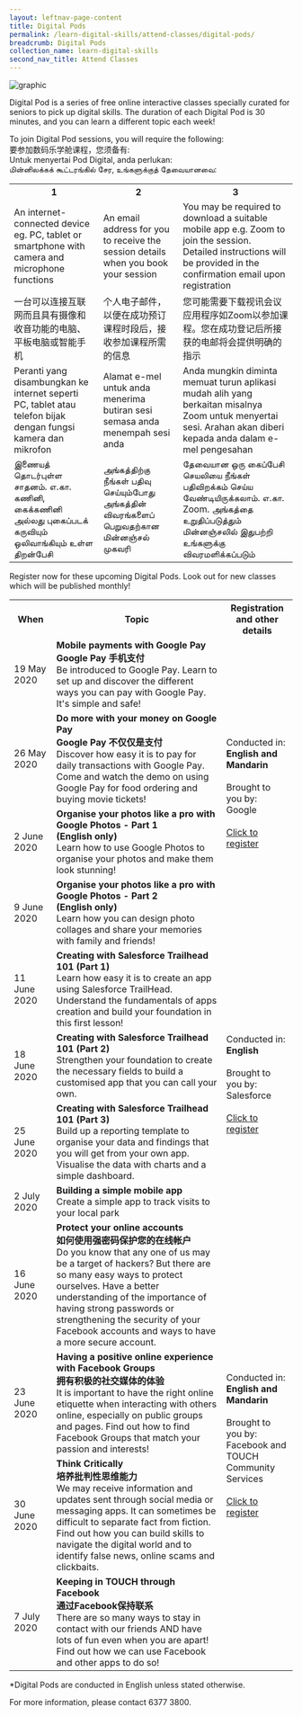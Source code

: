 ```yaml
---
layout: leftnav-page-content
title: Digital Pods
permalink: /learn-digital-skills/attend-classes/digital-pods/
breadcrumb: Digital Pods
collection_name: learn-digital-skills
second_nav_title: Attend Classes
---
```


![graphic](/images/learn-digital-skills/digital-pods.jpg)

Digital Pod is a series of free online interactive classes specially curated for seniors to pick up digital skills. The duration of each Digital Pod is 30 minutes, and you can learn a different topic each week! 

To join Digital Pod sessions, you will require the following: <br>要参加数码乐学舱课程，您须备有: <br>Untuk menyertai Pod Digital, anda perlukan: <br>மின்னிலக்கக் கூட்டரங்கில் சேர, உங்களுக்குத் தேவையானவை:

<table>
  <tr>
    <th>1</th>
    <th>2</th>
    <th>3</th>
  </tr>
  <tr>
    <td>An internet-connected device eg. PC, tablet or smartphone with camera and microphone functions</td>
    <td>An email address for you to receive the session details when you book your session</td>
    <td>You may be required to download a suitable mobile app e.g. Zoom to join the session. Detailed instructions will be provided in the confirmation email upon registration</td>
  </tr>
<tr>
  <td>一台可以连接互联网而且具有摄像和收音功能的电脑、平板电脑或智能手机</td>
  <td>个人电子邮件，以便在成功预订课程时段后，接收参加课程所需的信息</td>
  <td>您可能需要下载视讯会议应用程序如Zoom以参加课程。您在成功登记后所接获的电邮将会提供明确的指示</td>
  </tr>
<tr>
  <td>Peranti yang disambungkan ke internet seperti PC, tablet atau telefon bijak dengan fungsi kamera dan mikrofon</td>
  <td>Alamat e-mel untuk anda menerima butiran sesi semasa anda menempah sesi anda</td>
  <td>Anda mungkin diminta memuat turun aplikasi mudah alih yang berkaitan misalnya Zoom untuk menyertai sesi. Arahan akan diberi kepada anda dalam e-mel pengesahan</td>
</tr>
  <tr>
  <td>இணையத் தொடர்புள்ள சாதனம். எ.கா. கணினி, கைக்கணினி அல்லது புகைப்படக் கருவியும் ஒலிவாங்கியும் உள்ள திறன்பேசி</td>
  <td>அங்கத்திற்கு நீங்கள் பதிவு செய்யும்போது அங்கத்தின் விவரங்களைப் பெறுவதற்கான மின்னஞ்சல் முகவரி </td>
  <td>தேவையான ஒரு கைப்பேசி செயலியை நீங்கள் பதிவிறக்கம் செய்ய வேண்டியிருக்கலாம். எ.கா. Zoom. அங்கத்தை உறுதிப்படுத்தும் மின்னஞ்சலில் இதுபற்றி உங்களுக்கு விவரமளிக்கப்படும் </td>
</tr>
</table>

Register now for these upcoming Digital Pods. Look out for new classes which will be published monthly!

<table>
  <tr>
    <th width="15%">When</th>
    <th width="60%">Topic</th>
    <th width="25%">Registration and other details</th>
  </tr>
<tr>
  <td>19 May 2020</td>
  <td><b>Mobile payments with Google Pay<br>Google Pay 手机支付</b> <br>Be introduced to Google Pay. Learn to set up and discover the different ways you can pay with Google Pay. It's simple and safe!</td>
  <td rowspan="4" valign="middle">Conducted in: <b>English and Mandarin</b><br><br>Brought to you by: Google<br><br><a href="https://form.gov.sg/5eae33e62137fe0011d050f7" target="_blank">Click to register</a></td>
  </tr>
<tr>
  <td>26 May 2020</td>
  <td><b>Do more with your money on Google Pay<br>Google Pay 不仅仅是支付</b><br>Discover how easy it is to pay for daily transactions with Google Pay. Come and watch the demo on using Google Pay for food ordering and buying movie tickets!</td>
</tr>
<tr>
  <td>2 June 2020</td>
  <td><b>Organise your photos like a pro with Google Photos - Part 1 <br>(English only)</b><br>Learn how to use Google Photos to organise your photos and make them look stunning!</td>
</tr>
  <tr>
  <td>9 June 2020</td>
  <td><b>Organise your photos like a pro with Google Photos - Part 2 <br>(English only)</b><br>Learn how you can design photo collages and share your memories with family and friends!</td>
</tr>
<tr>
  <td>11 June 2020</td>
  <td><b>Creating with Salesforce Trailhead 101 (Part 1)</b><br>Learn how easy it is to create an app using Salesforce TrailHead. Understand the fundamentals of apps creation and build your foundation in this first lesson!</td>
  <td rowspan="4" valign="middle">Conducted in: <b>English</b><br><br>Brought to you by: Salesforce<br><br><a href="https://form.gov.sg/5eae39e72137fe0011d06977" target="_blank">Click to register</a></td>
  </tr>
<tr>
  <td>18 June 2020</td>
  <td><b>Creating with Salesforce Trailhead 101 (Part 2)</b><br>Strengthen your foundation to create the necessary fields to build a customised app that you can call your own. </td>
</tr>
<tr>
  <td>25 June 2020</td>
  <td><b>Creating with Salesforce Trailhead 101 (Part 3)</b><br>Build up a reporting template to organise your data and findings that you will get from your own app. Visualise the data with charts and a simple dashboard. </td>
</tr>
  <tr>
  <td>2 July 2020</td>
  <td><b>Building a simple mobile app</b><br>Create a simple app to track visits to your local park</td>
</tr>
<tr>
  <td>16 June 2020</td>
  <td><b>Protect your online accounts</b><br><b>如何使用强密码保护您的在线帐户</b><br>Do you know that any one of us may be a target of hackers? But there are so many easy ways to protect ourselves. Have a better understanding of the importance of having strong passwords or strengthening the security of your Facebook accounts and ways to have a more secure account.</td>
  <td rowspan="4" valign="middle">Conducted in: <b>English and Mandarin</b><br><br>Brought to you by: Facebook and TOUCH Community Services<br><br><a href="https://form.gov.sg/5eae3ace2137fe0011d06cfa" target="_blank">Click to register</a></td>
  </tr>
<tr>
  <td>23 June 2020</td>
  <td><b>Having a positive online experience with Facebook Groups</b><br><b>拥有积极的社交媒体的体验</b><br>It is important to have the right online etiquette when interacting with others online, especially on public groups and pages. Find out how to find Facebook Groups that match your passion and interests!</td>
</tr>
<tr>
  <td>30 June 2020</td>
  <td><b>Think Critically</b><br><b>培养批判性思维能力</b><br>We may receive information and updates sent through social media or messaging apps. It can sometimes be difficult to separate fact from fiction. Find out how you can build skills to navigate the digital world and to identify false news, online scams and clickbaits.</td>
</tr>
  <tr>
  <td>7 July 2020</td>
  <td><b>Keeping in TOUCH through Facebook</b><br><b>通过Facebook保持联系</b><br>There are so many ways to stay in contact with our friends AND have lots of fun even when you are apart! Find out how we can use Facebook and other apps to do so!</td>
</tr>
</table>

*Digital Pods are conducted in English unless stated otherwise.

For more information, please contact 6377 3800.
